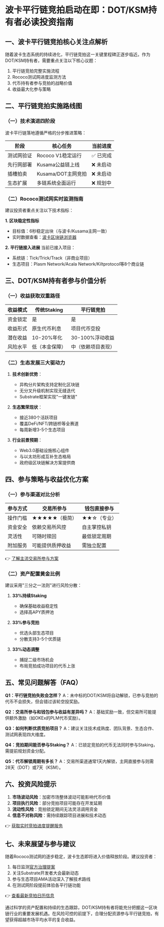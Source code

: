# 波卡平行链竞拍启动在即：DOT/KSM持有者必读投资指南

## 一、波卡平行链竞拍核心关注点解析

随着波卡生态系统的持续进化，平行链竞拍这一关键里程碑正逐步临近。作为DOT/KSM持有者，需要重点关注以下核心议题：

1. 平行链竞拍完整实施流程
2. Rococo测试网进度监测方法
3. 代币持有者参与竞拍的战略价值
4. 收益最大化参与策略

## 二、平行链竞拍实施路线图

### （一）技术演进四阶段

波卡平行链落地遵循严格的分步推进策略：

| 阶段 | 核心任务 | 当前进度 |
|------|----------|----------|
| 测试网验证 | Rococo V1稳定运行 | ✅ 已完成 |
| 先行网部署 | Kusama公益链上线 | ❌ 未启动 |
| 插槽拍卖 | Kusama/DOT主网竞拍 | ❌ 未启动 |
| 生态扩展 | 多链系统全面运行 | ❌ 规划中 |

### （二）Rococo测试网实时监测指南

建议投资者重点关注以下技术指标：

**1. 区块稳定性指标**
- 目标值：6秒稳定出块（与波卡/Kusama主网一致）
- 实时数据查看：[波卡区块链浏览器](https://polkadot.js.org/apps/#/explorer)

**2. 平行链接入进展**
当前已接入项目：
- 系统链：Tick/Trick/Track（非商业项目）
- 生态项目：Plasm Network/Acala Network/Kiltprotocol等8个商业链

## 三、DOT/KSM持有者参与价值分析

### （一）收益获取双重路径

| 收益模式 | 传统Staking | 平行链竞拍 |
|----------|-------------|-------------|
| 资金锁定 | 是 | 是 |
| 收益形式 | 原生代币利息 | 项目代币空投 |
| 潜在收益 | 10-20%年化 | 30-100%浮动收益 |
| 风险水平 | 低（本金保障） | 中（依赖项目表现） |

### （二）生态发展三大驱动力

1. **技术创新优势**：
   - 异构分片架构支持定制化区块链
   - 无分叉升级机制实现无缝迭代
   - Substrate框架实现"一键发链"

2. **生态繁荣现状**：
   - 接近380个活跃项目
   - 覆盖DeFi/NFT/跨链桥等全赛道
   - 每周新增3-5个生态项目

3. **行业前景预期**：
   - Web3.0基础设施核心组件
   - 与以太坊形成互补生态格局
   - 政府级区块链解决方案提供商

## 四、参与策略与收益优化方案

### （一）参与渠道对比分析

| 参与方式 | 交易所参与 | 钱包直接参与 |
|----------|------------|--------------|
| 操作门槛 | ★★★★★（极简） | ★★☆（专业） |
| 资金安全 | 依赖交易所风控 | 自主掌控私钥 |
| 灵活性 | 可随时赎回 | 最低锁定周期 |
| 附加服务 | 可能提供质押收益 | 需独立配置 |

👉 [了解主流交易所参与方案](https://bit.ly/okx_welcome)

### （二）资产配置黄金比例

建议采用"三分之一法则"进行风险分散：
1. **33%持续Staking**
   - 确保基础收益稳定性
   - 选择高APY质押池

2. **33%参与竞拍**
   - 优选头部生态项目
   - 分散支持3-5个优质链

3. **33%动态调整**
   - 捕捉二级市场机会
   - 布局竞拍成功项目的代币上涨

## 五、常见问题解答（FAQ）

**Q1：平行链竞拍失败会怎样？**
A：未中标的DOT/KSM将自动解锁，已参与竞拍的代币不会损失，但会错过该轮空投奖励。

**Q2：交易所参与和钱包参与收益有差异吗？**
A：基础奖励一致，但交易所可能提供额外激励（如OKEx的PLM代币奖励）。

**Q3：如何判断优质竞拍项目？**
A：建议关注技术成熟度、团队背景、生态合作、测试网表现四大维度。

**Q4：竞拍期间能否参与Staking？**
A：已锁定竞拍的代币无法同时参与Staking，需提前规划资金分配。

**Q5：代币解锁周期有多长？**
A：交易所渠道通常1天内解锁，主网直接参与则需28天（DOT）或7天（KSM）。

## 六、投资风险提示

1. **市场波动风险**：加密市场整体波动可能影响代币价值
2. **项目执行风险**：部分竞拍项目可能存在开发延期
3. **流动性风险**：竞拍锁定期间无法灵活调用资金
4. **信息不对称风险**：需持续跟踪项目进展和技术动态

👉 [获取实时竞拍进度提醒服务](https://bit.ly/okx_welcome)

## 七、未来展望与参与建议

随着Rococo测试网的逐步稳定，波卡生态即将进入价值释放阶段。建议投资者：
1. 每日监测[官方治理提案](https://polkadot.js.org/apps/#/democracy)
2. 关注Substrate开发者大会最新动态
3. 参与生态项目AMA活动深入了解技术路线
4. 在测试网阶段提前体验各平行链功能

👉 [查看最新竞拍日历信息](https://bit.ly/okx_welcome)

通过科学的资产配置和持续的生态跟踪，DOT/KSM持有者将能充分把握这一区块链行业的重要发展机遇。在风险可控的前提下，合理分配资源参与平行链竞拍，有望获得超越市场平均水平的复合收益。